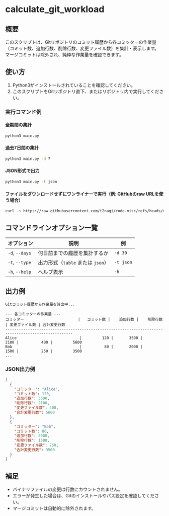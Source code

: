 # calculate_git_workload

## 概要

このスクリプトは、Gitリポジトリのコミット履歴から各コミッターの作業量（コミット数、追加行数、削除行数、変更ファイル数）を集計・表示します。  
マージコミットは除外され、純粋な作業量を確認できます。

## 使い方

1. Python3がインストールされていることを確認してください。
2. このスクリプトをGitリポジトリ直下、またはリポジトリ内で実行してください。

### 実行コマンド例

#### 全期間の集計

```sh
python3 main.py
```

#### 過去7日間の集計

```sh
python3 main.py -d 7
```

#### JSON形式で出力

```sh
python3 main.py -t json
```

#### ファイルをダウンロードせずにワンライナーで実行（例: GitHubのraw URLを使う場合）

```sh
curl -s https://raw.githubusercontent.com/t2nagi/code-misc/refs/heads/main/codes/calculate_git_workload/main.py | python3 -
```

## コマンドラインオプション一覧

| オプション         | 説明                                   | 例                      |
|--------------------|----------------------------------------|-------------------------|
| `-d`, `--days`     | 何日前までの履歴を集計するか           | `-d 30`                 |
| `-t`, `--type`     | 出力形式（`table` または `json`）      | `-t json`               |
| `-h`, `--help`     | ヘルプ表示                             | `-h`                    |

## 出力例

```
Gitコミット履歴から作業量を算出中...

--- 各コミッターの作業量 ---
コミッター                        |   コミット数 |    追加行数 |    削除行数 | 変更ファイル数 | 合計変更行数
----------------------------------------------------------------------------------------------------
Alice                            |         120 |       3500 |       2100 |          400 |         5600
Bob                              |          80 |       2000 |       1500 |          250 |         3500
...
```

### JSON出力例

```json
[
  {
    "コミッター": "Alice",
    "コミット数": 120,
    "追加行数": 3500,
    "削除行数": 2100,
    "変更ファイル数": 400,
    "合計変更行数": 5600
  },
  {
    "コミッター": "Bob",
    "コミット数": 80,
    "追加行数": 2000,
    "削除行数": 1500,
    "変更ファイル数": 250,
    "合計変更行数": 3500
  }
]
```

## 補足

- バイナリファイルの変更は行数にカウントされません。
- エラーが発生した場合は、Gitのインストールやパス設定を確認してください。
- マージコミットは自動的に除外されます。
